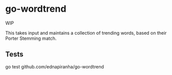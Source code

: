 # go-wordtrend

WIP

This takes input and maintains a collection of trending words, based on their Porter Stemming match.

## Tests

go test github.com/ednapiranha/go-wordtrend
